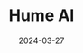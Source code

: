 ---  
layout: startup_page  
title: "Hume AI"  
id: "hume.ai"  
permalink: "/humeaihume.ai03272024/"  
website: "https://hume.ai/"  
funding_round: "Series B"  
funding_amount: "$50M"  
investors: "EQT Ventures, Union Square Ventures, Nat Friedman & Daniel Gross, Metaplanet, Northwell Holdings, Comcast Ventures, LG Technology Ventures"  
about: "Hume AI is a startup and research lab building artificial intelligence optimized for human well-being. Their flagship product is an emotionally intelligent voice interface (EVI) that can be integrated into applications across various sectors. This interface uses an empathic large language model (eLLM) to understand and respond to user emotions, creating more natural and engaging conversational experiences."  
markets: "AI, Healthtech, Customer Service, AR/VR, Information Technology, Machine Learning, Software, Business/Productivity Software, Media and Information Services (B2B)"  
hq: "New York, New York, United States"  
founded_year: "2021"  
linkedin: "https://www.linkedin.com/company/hume-ai"  
twitter: "https://twitter.com/hume__ai"  
instagram: ""  
facebook: ""  
crunchbase: "https://www.crunchbase.com/organization/hume-ai"  
pitchbook: "https://pitchbook.com/profiles/company/490174-57"  

date_display: "27-Mar-2024"  
date: "2024-03-27"

# SEO Optimization  
meta_title: "Hume AI - Series B Funding ($50M)"  
meta_description: "Hume AI, Hume AI is a startup and research lab building artificial intelligence optimized for human well-being. Their flagship product is an emotionally intell..."  
meta_keywords: "Hume AI, AI, Healthtech, Customer Service, AR/VR, Information Technology, Machine Learning, Software, Business/Productivity Software, Media and Information Services (B2B), Series B funding"  
canonical_url: "https://startup.projectstartups.com/humeaihume.ai03272024/"  
---